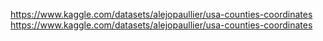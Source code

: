 https://www.kaggle.com/datasets/alejopaullier/usa-counties-coordinates
https://www.kaggle.com/datasets/alejopaullier/usa-counties-coordinates
